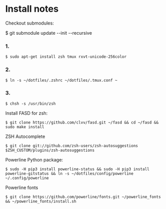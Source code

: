 Install notes
=========


Checkout submodules:

$ git submodule update --init --recursive



### 1.
```
$ sudo apt-get install zsh tmux rxvt-unicode-256color
```

### 2. 
```
$ ln -s ~/dotfiles/.zshrc ~/dotfiles/.tmux.conf ~
```


### 3. 
```
$ chsh -s /usr/bin/zsh
```


Install FASD for zsh:
```
$ git clone https://github.com/clvv/fasd.git ~/fasd && cd ~/fasd && sudo make install
```

ZSH Autocomplete
```
$ git clone git://github.com/zsh-users/zsh-autosuggestions $ZSH_CUSTOM/plugins/zsh-autosuggestions
```

Powerline Python package:
```
$ sudo -H pip3 install powerline-status && sudo -H pip3 install powerline-gitstatus && ln -s ~/dotfiles/config/powerline ~/.config/powerline
```

Powerline fonts
```
$ git clone https://github.com/powerline/fonts.git ~/powerline_fonts && ~/powerline_fonts/install.sh
```

